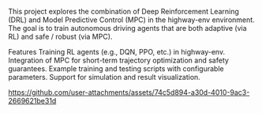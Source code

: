 This project explores the combination of Deep Reinforcement Learning (DRL) and Model Predictive Control (MPC) in the highway-env environment.
The goal is to train autonomous driving agents that are both adaptive (via RL) and safe / robust (via MPC).

Features
Training RL agents (e.g., DQN, PPO, etc.) in highway-env.
Integration of MPC for short-term trajectory optimization and safety guarantees.
Example training and testing scripts with configurable parameters.
Support for simulation and result visualization.

https://github.com/user-attachments/assets/74c5d894-a30d-4010-9ac3-2669621be31d

